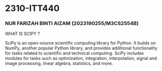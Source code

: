 # 2310-ITT440

### NUR FARIZAH BINTI AIZAM (2023190255/M3CS2554B)

WHAT IS SCIPY ?

SciPy is an open-source scientific computing library for Python. It builds on NumPy, another popular Python library, and provides additional functionality for tasks related to scientific and technical computing. SciPy includes modules for tasks such as optimization, integration, interpolation, signal and image processing, linear algebra, statistics, and more.

